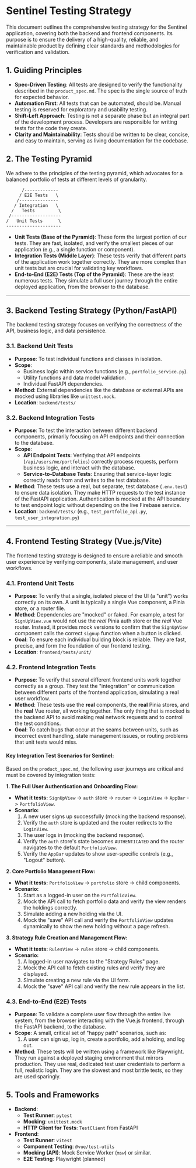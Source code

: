 # Sentinel Testing Strategy

This document outlines the comprehensive testing strategy for the Sentinel application, covering both the backend and frontend components. Its purpose is to ensure the delivery of a high-quality, reliable, and maintainable product by defining clear standards and methodologies for verification and validation.

## 1. Guiding Principles

- **Spec-Driven Testing**: All tests are designed to verify the functionality described in the `product_spec.md`. The spec is the single source of truth for expected behavior.
- **Automation First**: All tests that can be automated, should be. Manual testing is reserved for exploratory and usability testing.
- **Shift-Left Approach**: Testing is not a separate phase but an integral part of the development process. Developers are responsible for writing tests for the code they create.
- **Clarity and Maintainability**: Tests should be written to be clear, concise, and easy to maintain, serving as living documentation for the codebase.

## 2. The Testing Pyramid

We adhere to the principles of the testing pyramid, which advocates for a balanced portfolio of tests at different levels of granularity.

```
      /-------------
     / E2E Tests   \
    /---------------
   / Integration   \
  /   Tests         \
 /-------------------
/   Unit Tests      \
---------------------
```

- **Unit Tests (Base of the Pyramid)**: These form the largest portion of our tests. They are fast, isolated, and verify the smallest pieces of our application (e.g., a single function or component).
- **Integration Tests (Middle Layer)**: These tests verify that different parts of the application work together correctly. They are more complex than unit tests but are crucial for validating key workflows.
- **End-to-End (E2E) Tests (Top of the Pyramid)**: These are the least numerous tests. They simulate a full user journey through the entire deployed application, from the browser to the database.

---

## 3. Backend Testing Strategy (Python/FastAPI)

The backend testing strategy focuses on verifying the correctness of the API, business logic, and data persistence.

### 3.1. Backend Unit Tests

- **Purpose**: To test individual functions and classes in isolation.
- **Scope**:
    - Business logic within service functions (e.g., `portfolio_service.py`).
    - Utility functions and data model validation.
    - Individual FastAPI dependencies.
- **Method**: External dependencies like the database or external APIs are mocked using libraries like `unittest.mock`.
- **Location**: `backend/tests/`

### 3.2. Backend Integration Tests

- **Purpose**: To test the interaction between different backend components, primarily focusing on API endpoints and their connection to the database.
- **Scope**:
    - **API Endpoint Tests**: Verifying that API endpoints (`/api/users/me/portfolios`) correctly process requests, perform business logic, and interact with the database.
    - **Service-to-Database Tests**: Ensuring that service-layer logic correctly reads from and writes to the test database.
- **Method**: These tests use a real, but separate, test database (`.env.test`) to ensure data isolation. They make HTTP requests to the test instance of the FastAPI application. Authentication is mocked at the API boundary to test endpoint logic without depending on the live Firebase service.
- **Location**: `backend/tests/` (e.g., `test_portfolio_api.py`, `test_user_integration.py`)

---

## 4. Frontend Testing Strategy (Vue.js/Vite)

The frontend testing strategy is designed to ensure a reliable and smooth user experience by verifying components, state management, and user workflows.

### 4.1. Frontend Unit Tests

- **Purpose**: To verify that a single, isolated piece of the UI (a "unit") works correctly on its own. A unit is typically a single Vue component, a Pinia store, or a router file.
- **Method**: Dependencies are "mocked" or faked. For example, a test for `SignUpView.vue` would not use the *real* Pinia auth store or the *real* Vue router. Instead, it provides mock versions to confirm that the `SignUpView` component calls the correct `signup` function when a button is clicked.
- **Goal**: To ensure each individual building block is reliable. They are fast, precise, and form the foundation of our frontend testing.
- **Location**: `frontend/tests/unit/`

### 4.2. Frontend Integration Tests

- **Purpose**: To verify that several different frontend units work together correctly as a group. They test the "integration" or communication between different parts of the frontend application, simulating a real user workflow.
- **Method**: These tests use the **real** components, the **real** Pinia stores, and the **real** Vue router, all working together. The only thing that is mocked is the backend API to avoid making real network requests and to control the test conditions.
- **Goal**: To catch bugs that occur at the seams between units, such as incorrect event handling, state management issues, or routing problems that unit tests would miss.

#### Key Integration Test Scenarios for Sentinel:

Based on the `product_spec.md`, the following user journeys are critical and must be covered by integration tests:

**1. The Full User Authentication and Onboarding Flow:**
*   **What it tests:** `SignUpView` -> `auth` store -> `router` -> `LoginView` -> `AppBar` -> `PortfolioView`.
*   **Scenario:**
    1.  A new user signs up successfully (mocking the backend response).
    2.  Verify the `auth` store is updated and the router redirects to the `LoginView`.
    3.  The user logs in (mocking the backend response).
    4.  Verify the `auth` store's state becomes `AUTHENTICATED` and the router navigates to the default `PortfolioView`.
    5.  Verify the `AppBar` updates to show user-specific controls (e.g., "Logout" button).

**2. Core Portfolio Management Flow:**
*   **What it tests:** `PortfolioView` -> `portfolio` store -> child components.
*   **Scenario:**
    1.  Start as a logged-in user on the `PortfolioView`.
    2.  Mock the API call to fetch portfolio data and verify the view renders the holdings correctly.
    3.  Simulate adding a new holding via the UI.
    4.  Mock the "save" API call and verify the `PortfolioView` updates dynamically to show the new holding without a page refresh.

**3. Strategy Rule Creation and Management Flow:**
*   **What it tests:** `RulesView` -> `rules` store -> child components.
*   **Scenario:**
    1.  A logged-in user navigates to the "Strategy Rules" page.
    2.  Mock the API call to fetch existing rules and verify they are displayed.
    3.  Simulate creating a new rule via the UI form.
    4.  Mock the "save" API call and verify the new rule appears in the list.

### 4.3. End-to-End (E2E) Tests

- **Purpose**: To validate a complete user flow through the entire live system, from the browser interacting with the Vue.js frontend, through the FastAPI backend, to the database.
- **Scope**: A small, critical set of "happy path" scenarios, such as:
    1.  A user can sign up, log in, create a portfolio, add a holding, and log out.
- **Method**: These tests will be written using a framework like Playwright. They run against a deployed staging environment that mirrors production. They use real, dedicated test user credentials to perform a full, realistic login. They are the slowest and most brittle tests, so they are used sparingly.

## 5. Tools and Frameworks

- **Backend**:
    - **Test Runner**: `pytest`
    - **Mocking**: `unittest.mock`
    - **HTTP Client for Tests**: `TestClient` from FastAPI
- **Frontend**:
    - **Test Runner**: `vitest`
    - **Component Testing**: `@vue/test-utils`
    - **Mocking (API)**: Mock Service Worker (`msw`) or similar.
    - **E2E Testing**: Playwright (planned)
